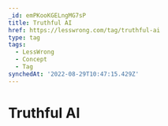 ```yaml
---
_id: emPKooKGELngMG7sP
title: Truthful AI
href: https://lesswrong.com/tag/truthful-ai
type: tag
tags:
  - LessWrong
  - Concept
  - Tag
synchedAt: '2022-08-29T10:47:15.429Z'
---
```

# Truthful AI

